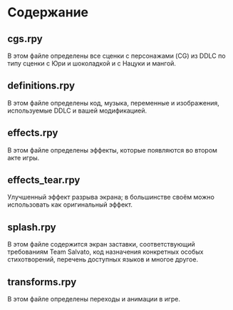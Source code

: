 # Содержание

## cgs.rpy
В этом файле определены все сценки с персонажами (CG) из DDLC по типу сценки с Юри и шоколадкой и с Нацуки и мангой.

## definitions.rpy
В этом файле определены код, музыка, переменные и изображения, используемые DDLC и вашей модификацией.

## effects.rpy
В этом файле определены эффекты, которые появляются во втором акте игры.

## effects_tear.rpy
Улучшенный эффект разрыва экрана; в большинстве своём можно использовать как оригинальный эффект.

## splash.rpy
В этом файле содержится экран заставки, соответствующий требованиям Team Salvato, код назначения конкретных особых стихотворений, перечень доступных языков и многое другое.

## transforms.rpy
В этом файле определены переходы и анимации в игре.

